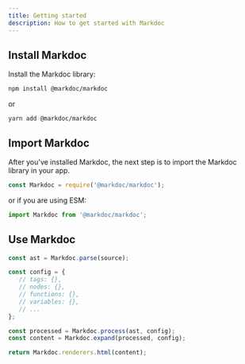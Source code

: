 ```yaml
---
title: Getting started
description: How to get started with Markdoc
---
```


## Install Markdoc

Install the Markdoc library:

```bash
npm install @markdoc/markdoc
```

or

```
yarn add @markdoc/markdoc
```

## Import Markdoc 

After you've installed Markdoc, the next step is to import the Markdoc library in your app. 

```js
const Markdoc = require('@markdoc/markdoc');
```

or if you are using ESM:

```js
import Markdoc from '@markdoc/markdoc';
```

## Use Markdoc 

```js
const ast = Markdoc.parse(source);

const config = {
   // tags: {},
   // nodes: {},
   // functions: {},
   // variables: {},
   // ...
};

const processed = Markdoc.process(ast, config);
const content = Markdoc.expand(processed, config);

return Markdoc.renderers.html(content);
```

